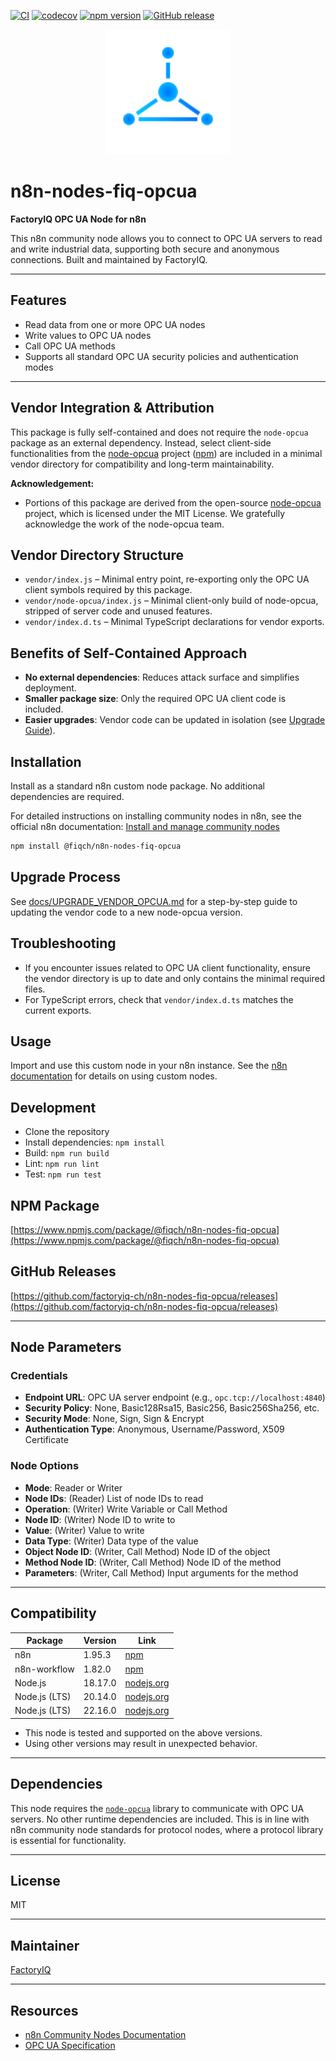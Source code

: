[![CI](https://github.com/factoryiq-ch/n8n-nodes-fiq-opcua/actions/workflows/ci.yml/badge.svg)](https://github.com/factoryiq-ch/n8n-nodes-fiq-opcua/actions/workflows/ci.yml)
[![codecov](https://codecov.io/gh/factoryiq-ch/n8n-nodes-fiq-opcua/branch/main/graph/badge.svg?token=GOATJAVAM0)](https://codecov.io/gh/factoryiq-ch/n8n-nodes-fiq-opcua)
[![npm version](https://img.shields.io/npm/v/@fiqch/n8n-nodes-fiq-opcua.svg)](https://www.npmjs.com/package/@fiqch/n8n-nodes-fiq-opcua)
[![GitHub release](https://img.shields.io/github/v/release/factoryiq-ch/n8n-nodes-fiq-opcua)](https://github.com/factoryiq-ch/n8n-nodes-fiq-opcua/releases)

<p align="center">
  <img src="icons/FactoryIQ.svg" alt="FactoryIQ Logo" width="200"/>
</p>

# n8n-nodes-fiq-opcua

**FactoryIQ OPC UA Node for n8n**

This n8n community node allows you to connect to OPC UA servers to read and write industrial data, supporting both secure and anonymous connections. Built and maintained by FactoryIQ.

---

## Features

- Read data from one or more OPC UA nodes
- Write values to OPC UA nodes
- Call OPC UA methods
- Supports all standard OPC UA security policies and authentication modes

---

## Vendor Integration & Attribution

This package is fully self-contained and does not require the `node-opcua` package as an external dependency. Instead, select client-side functionalities from the [node-opcua](https://github.com/node-opcua/node-opcua) project ([npm](https://www.npmjs.com/package/node-opcua)) are included in a minimal vendor directory for compatibility and long-term maintainability.

**Acknowledgement:**
- Portions of this package are derived from the open-source [node-opcua](https://github.com/node-opcua/node-opcua) project, which is licensed under the MIT License. We gratefully acknowledge the work of the node-opcua team.

## Vendor Directory Structure

- `vendor/index.js` – Minimal entry point, re-exporting only the OPC UA client symbols required by this package.
- `vendor/node-opcua/index.js` – Minimal client-only build of node-opcua, stripped of server code and unused features.
- `vendor/index.d.ts` – Minimal TypeScript declarations for vendor exports.

## Benefits of Self-Contained Approach
- **No external dependencies**: Reduces attack surface and simplifies deployment.
- **Smaller package size**: Only the required OPC UA client code is included.
- **Easier upgrades**: Vendor code can be updated in isolation (see [Upgrade Guide](docs/UPGRADE_VENDOR_OPCUA.md)).

## Installation

Install as a standard n8n custom node package. No additional dependencies are required.

For detailed instructions on installing community nodes in n8n, see the official n8n documentation: [Install and manage community nodes](https://docs.n8n.io/integrations/community-nodes/installation/)

```bash
npm install @fiqch/n8n-nodes-fiq-opcua
```

## Upgrade Process

See [docs/UPGRADE_VENDOR_OPCUA.md](docs/UPGRADE_VENDOR_OPCUA.md) for a step-by-step guide to updating the vendor code to a new node-opcua version.

## Troubleshooting

- If you encounter issues related to OPC UA client functionality, ensure the vendor directory is up to date and only contains the minimal required files.
- For TypeScript errors, check that `vendor/index.d.ts` matches the current exports.

## Usage

Import and use this custom node in your n8n instance. See the [n8n documentation](https://docs.n8n.io/) for details on using custom nodes.

## Development

- Clone the repository
- Install dependencies: `npm install`
- Build: `npm run build`
- Lint: `npm run lint`
- Test: `npm run test`

## NPM Package

[https://www.npmjs.com/package/@fiqch/n8n-nodes-fiq-opcua](https://www.npmjs.com/package/@fiqch/n8n-nodes-fiq-opcua)

## GitHub Releases

[https://github.com/factoryiq-ch/n8n-nodes-fiq-opcua/releases](https://github.com/factoryiq-ch/n8n-nodes-fiq-opcua/releases)

---

## Node Parameters

### Credentials

- **Endpoint URL**: OPC UA server endpoint (e.g., `opc.tcp://localhost:4840`)
- **Security Policy**: None, Basic128Rsa15, Basic256, Basic256Sha256, etc.
- **Security Mode**: None, Sign, Sign & Encrypt
- **Authentication Type**: Anonymous, Username/Password, X509 Certificate

### Node Options

- **Mode**: Reader or Writer
- **Node IDs**: (Reader) List of node IDs to read
- **Operation**: (Writer) Write Variable or Call Method
- **Node ID**: (Writer) Node ID to write to
- **Value**: (Writer) Value to write
- **Data Type**: (Writer) Data type of the value
- **Object Node ID**: (Writer, Call Method) Node ID of the object
- **Method Node ID**: (Writer, Call Method) Node ID of the method
- **Parameters**: (Writer, Call Method) Input arguments for the method

---

## Compatibility

| Package         | Version    | Link                                                      |
|----------------|------------|-----------------------------------------------------------|
| n8n            | 1.95.3     | [npm](https://www.npmjs.com/package/n8n)                  |
| n8n-workflow   | 1.82.0     | [npm](https://www.npmjs.com/package/n8n-workflow)         |
| Node.js        | 18.17.0    | [nodejs.org](https://nodejs.org/)                         |
| Node.js (LTS)  | 20.14.0    | [nodejs.org](https://nodejs.org/)                         |
| Node.js (LTS)  | 22.16.0    | [nodejs.org](https://nodejs.org/)                         |

- This node is tested and supported on the above versions.
- Using other versions may result in unexpected behavior.

---

## Dependencies

This node requires the [`node-opcua`](https://github.com/node-opcua/node-opcua) library to communicate with OPC UA servers. No other runtime dependencies are included. This is in line with n8n community node standards for protocol nodes, where a protocol library is essential for functionality.

---

## License

MIT

---

## Maintainer

[FactoryIQ](https://factoryiq.ch)

---

## Resources

- [n8n Community Nodes Documentation](https://docs.n8n.io/integrations/#community-nodes)
- [OPC UA Specification](https://opcfoundation.org/about/opc-technologies/opc-ua/)
